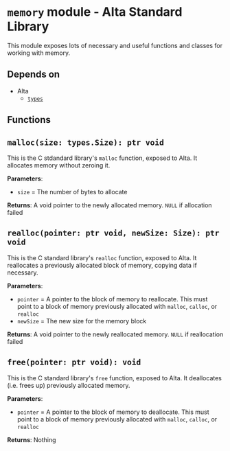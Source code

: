 # `memory` module - Alta Standard Library
This module exposes lots of necessary and useful functions and classes for working with memory.

## Depends on
  * Alta
    * [`types`](types.md)

Functions
---
## `malloc(size: types.Size): ptr void`
This is the C stdandard library's `malloc` function, exposed to Alta. It allocates memory without zeroing it.

**Parameters**:
  * `size` = The number of bytes to allocate

**Returns**: A void pointer to the newly allocated memory. `NULL` if allocation failed

## `realloc(pointer: ptr void, newSize: Size): ptr void`
This is the C standard library's `realloc` function, exposed to Alta. It reallocates a previously allocated block of memory, copying data if necessary.

**Parameters**:
  * `pointer` = A pointer to the block of memory to reallocate. This must point to a block of memory previously allocated with `malloc`, `calloc`, or `realloc`
  * `newSize` = The new size for the memory block

**Returns**: A void pointer to the newly reallocated memory. `NULL` if reallocation failed

## `free(pointer: ptr void): void`
This is the C standard library's `free` function, exposed to Alta. It deallocates (i.e. frees up) previously allocated memory.

**Parameters**:
  * `pointer` = A pointer to the block of memory to deallocate. This must point to a block of memory previously allocated with `malloc`, `calloc`, or `realloc`

**Returns**: Nothing
